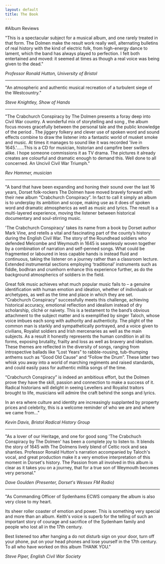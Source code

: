 ```yaml
---
layout: default
title: The Book
---
```

#Album Reviews

"This is a spectacular subject for a musical album, and one rarely treated in that form. The Dolmen make the result work really well, alternating bulletins of real history with the kind of electric folk, from high-energy dance to lament, which the band has always played to perfection. I felt both entertained and moved: it seemed at times as though a real voice was being given to the dead."

*Professor Ronald Hutton, University of Bristol*
 
* * *
 
"An atmospheric and authentic musical recreation of a turbulent siege of the Westcountry."

*Steve Knightley, Show of Hands*
 
* * *

"The Crabchurch Conspiracy by The Dolmen presents a foray deep into Civil War country. A wonderful mix of storytelling and song , the album focus moves gracefully between the personal  tale and the public knowledge of the period .  The jiggery folkery and clever use of spoken word and sound effects combine to draw the listener into a fantastic world of musket smoke and music. At times it manages to sound like it was recorded 'live in 1645.'......This is a CD for musician, historian and campfire beer swillers alike. I hope someone commissions it as TV drama. The pictures it already creates are colourful and dramatic enough to demand this. Well done to all concerned. An Uncivil Civil War Triumph."
 
*Rev Hammer, musician*
 
* * *
 
"A band that have been expanding and honing their sound over the last 16 years, Dorset folk-rockers The Dolmen have moved bravely forward with their new album “Crabchurch Conspiracy”. In fact to call it simply an album is to underplay its ambition and scope, making use as it does of spoken word and dramatic atmospherics as well as music and lyrics. The result is a multi-layered experience, moving the listener between historical documentary and soul-stirring music.

'The Crabchurch Conspiracy' takes its name from a book by Dorset author Mark Vine, and retells a vital and fascinating part of the county’s history during the English Civil War. The story of the Roundhead soldiers who defended Melcombe and Weymouth in 1645 is seamlessly woven together by a combination of narration and self-penned songs. What could be fragmented or laboured in less capable hands is instead fluid and continuous, taking the listener on a journey rather than a classroom lecture. Extended instrumental sections employing ‘traditional’ instruments such as fiddle, bodhran and crumhorn enhance this experience further, as do the background atmospherics of soldiers in the field.

Great folk music achieves what much popular music fails to – a genuine identification with human emotion and ideation, whether of individuals or archetypes, as well as the time and place in which they are set. “Crabchurch Conspiracy” successfully meets this challenge, achieving historical accuracy, emotional reflection and idealism instead of dry scholarship, cliché or naivety. This is a testament to the band’s obvious attachment to the subject matter and is exemplified by singer Taloch, whose voice imbues each song with authority and authenticity. The plight of the common man is starkly and sympathetically portrayed, and a voice given to civilians, Royalist soldiers and Irish mercenaries as well as the main subjects. As a result it honestly represents the human condition in all its forms, exposing brutality, frailty and loss as well as bravery and idealism. These themes are reflected in the diversity of songs, ranging from introspective ballads like “Lost Years” to rabble-rousing, tub-thumping anthems such as “Good Old Cause” and “Follow the Drum”. These latter two whisk you away into a world of marching regiments and raised standards, and could easily pass for authentic militia songs of the time.

“Crabchurch Conspiracy” is indeed an ambitious effort, but the Dolmen prove they have the skill, passion and connection to make a success of it. Radical historians will delight in seeing Levellers and Royalist traitors brought to life, musicians will admire the craft behind the songs and lyrics.

In an era where culture and identity are increasingly supplanted by property prices and celebrity, this is a welcome reminder of who we are and where we came from…"
 
*Kevin Davis, Bristol Radical History Group* 
 
* * *
 
"As a lover of our Heritage, and one for good song 'The Crabchuch Conspiracy by The Dolmen' has been a complete joy to listen to. It blends the story of 1645 with The Dolmens lively blend of Celtic rock and sea shanties. Professor Ronald Hutton's narration accompanied by Taloch's vocal, and great production make it a very emotive interpretation of this moment in Dorset's history. The Passion from all involved in this album is clear as it takes you on a journey, that for a true son of Weymouth becomes very personal." 
 
*Dave Goulden (Presenter, Dorset's Wessex FM Radio)* 
 
* * *

"As Commanding Officer of Sydenhams ECWS company the album is also very close to my heart.

Its sheer roller coaster of emotion and power. This is something very special and more than an album. Keith's voice is superb for the telling of such an important story of courage and sacrifice of the Sydenham family and people who lost all in the 17th century. 

Best listened too after hanging a do not disturb sign on your door, turn off your phone, put on your head phones and lose yourself in the 17th century. To all who have worked on this album THANK YOU."

*Steve Piper, English Civil War Society*
 